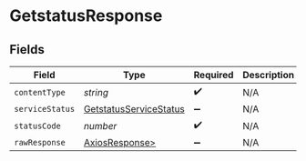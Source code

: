 # GetstatusResponse


## Fields

| Field                                                                       | Type                                                                        | Required                                                                    | Description                                                                 |
| --------------------------------------------------------------------------- | --------------------------------------------------------------------------- | --------------------------------------------------------------------------- | --------------------------------------------------------------------------- |
| `contentType`                                                               | *string*                                                                    | :heavy_check_mark:                                                          | N/A                                                                         |
| `serviceStatus`                                                             | [GetstatusServiceStatus](../../models/operations/getstatusservicestatus.md) | :heavy_minus_sign:                                                          | N/A                                                                         |
| `statusCode`                                                                | *number*                                                                    | :heavy_check_mark:                                                          | N/A                                                                         |
| `rawResponse`                                                               | [AxiosResponse>](https://axios-http.com/docs/res_schema)                    | :heavy_minus_sign:                                                          | N/A                                                                         |